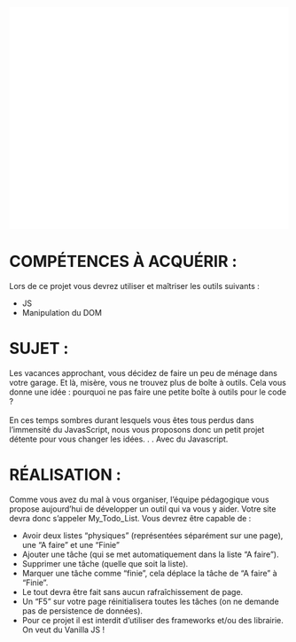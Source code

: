 <link rel="stylesheet" href="./node_modules/nes.css/css/nes.min.css">
<div align="center">
	<br>
	<img src="header.svg" width="800" height="400">
	<br>
</div>

<h1>COMPÉTENCES À ACQUÉRIR :</h1>
<p>Lors de ce projet vous devrez utiliser et maîtriser les outils suivants :</p>
<ul>
<li>JS</li>
<li>Manipulation du DOM</li>
</ul>

<!----------------------------------------------------------------------------------------->

<h1>SUJET :</h1>

<p>Les vacances approchant, vous décidez de faire un peu de ménage dans votre garage. Et là, misère, vous
ne trouvez plus de boîte à outils. Cela vous donne une idée : pourquoi ne pas faire une petite boîte à outils
pour le code ?<br><br>En ces temps sombres durant lesquels vous êtes tous perdus dans l’immensité du JavasScript, nous vous
proposons donc un petit projet détente pour vous changer les idées. . . Avec du Javascript.</p>

<!----------------------------------------------------------------------------------------->

<h1>RÉALISATION :</h1>

<p>Comme vous avez du mal à vous organiser, l’équipe pédagogique vous propose aujourd’hui de développer un outil qui va vous y aider. Votre site devra donc s’appeler My_Todo_List. Vous devrez être capable de :</p>

<ul>
<li>Avoir deux listes “physiques” (représentées séparément sur une page), une “A faire” et une “Finie”</li>
<li>Ajouter une tâche (qui se met automatiquement dans la liste “A faire”).</li>
<li>Supprimer une tâche (quelle que soit la liste).</li>
<li>Marquer une tâche comme “finie”, cela déplace la tâche de “A faire” à “Finie”.</li>
<li>Le tout devra être fait sans aucun rafraîchissement de page.</li>
<li>Un “F5” sur votre page réinitialisera toutes les tâches (on ne demande pas de persistence de données).</li>
<li>Pour ce projet il est interdit d’utiliser des frameworks et/ou des librairie. On veut du Vanilla JS !</li>
</ul>
